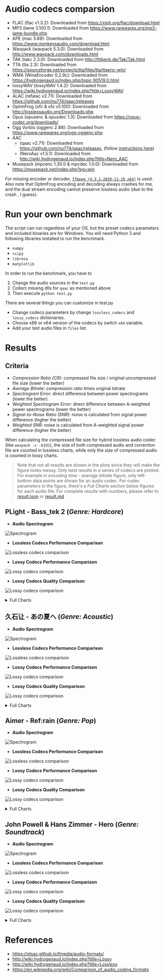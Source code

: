 # Audio codecs comparsion

- FLAC (flac v1.3.2): Downloaded from https://xiph.org/flac/download.html
- MP3 (lame 3.100.1): Downloaded from https://www.rarewares.org/mp3-lame-bundle.php
- APE (mac 5.69): Downloaded from https://www.monkeysaudio.com/download.html
- Wavpack (wavpack 5.3.0): Downloaded from http://www.wavpack.com/downloads.html
- TAK (takc 2.3.0): Downloaded from http://thbeck.de/Tak/Tak.html
- TTA (tta 2.3): Downloaded from https://sourceforge.net/projects/tta/files/tta/ttaenc-win/
- WMA (WmaEncoder 0.2.9c): Downloaded from https://hydrogenaud.io/index.php/topic,90519.0.html
- lossyWAV (lossyWAV 1.4.2): Downloaded from https://wiki.hydrogenaud.io/index.php?title=LossyWAV
- ALAC (refalac v2.71): Downloaded from https://github.com/nu774/qaac/releases
- OptimFrog (ofc & ofs v5.100): Downloaded from http://losslessaudio.org/Downloads.php
- Opus (opusenc & opusdec 1.3): Downloaded from https://opus-codec.org/downloads/
- Ogg Vorbis (oggenc 2.88): Downloaded from https://www.rarewares.org/ogg-oggenc.php
- AAC
  - (qaac v2.71): Downloaded from https://github.com/nu774/qaac/releases, (follow [instructions here](https://hydrogenaud.io/index.php?topic=117089.0))
  - (NeroAac v1.5.1): Downloaded from http://wiki.hydrogenaud.io/index.php?title=Nero_AAC
- Musepack (mpcenc 1.30.0 & mpcdec 1.0.0): Downloaded from https://musepack.net/index.php?pg=win

For missing encoder or decoder, [`ffmpeg (4.3.1-2020-11-19 x64)`](https://www.gyan.dev/ffmpeg/builds/) is used. Also note that OptimFrog encoding and decoding always crashes for me, and the dual stream encoding cannot preserve lossless audio (due to the crash , I guess).

# Run your own benchmark
The script can run regardless of your OS, but the preset codecs parameters and included binaries are for Windows. You will need Python 3 and following libraries installed to run the benchmark.
- `numpy`
- `scipy`
- `librosa`
- `matplotlib`

In order to run the benchmark, you have to
1. Change the audio sources in the `test.py`
2. Collect missing dlls for `qaac` as mentioned above
3. Then execute `python test.py`

There are several things you can customize in test.py
- Change codecs parameters by change `lossless_codecs` and `lossy_codecs` dictionaries.
- Choose x86 or x64 version of the codecs by switch `x64` variable.
- Add your test audio files in `files` list.

# Results

## Criteria
- *Compression Ratio (CR)*: compressed file size / original uncompressed file size (lower the better)
- *Average Bitrate*: compression ratio times original bitrate
- *Spectrogram Error*: direct difference between power spectrograms (lower the better)
- *Weighted Spectrogram Error*: direct difference between A-weighted power spectrograms (lower the better)
- *Signal-to-Noise Ratio (SNR)*: noise is calculated from signal power difference (higher the better)
- *Weighted SNR*: noise is calculated from A-weighted signal power difference (higher the better)

When calculating the compressed file size for hybrid lossless audio codec (like `wavpack -c -b192`), the size of both compressed audio and correction file are counted in lossless charts, while only the size of compressed audio is counted in lossy charts.

> Note that not all results are shown in the plots since they will make the figure looks messy. Only best results in a series of codecs are plotted. For example in *encoding time - average bitrate* figure, only left-bottom data points are shown for an audio codec. For codec parameters in the figure, there's a *Full Charts* section below figures for each audio file. For complete results with numbers, please refer to [result.json](./result.json) or [result.md](./result.md)

## PLight - Bass_tek 2 (*Genre: Hardcore*)

- **Audio Spectrogram**

![Spectrogram](figs/PLight_-_Bass_tek_2.wav.jpg)

- **Lossless Codecs Performance Comparison**

![Lossless codecs comparison](figs/PLight_-_Bass_tek_2.wav.lossless.jpg)

- **Lossy Codecs Performance Comparison**

![Lossy codecs comparison](figs/PLight_-_Bass_tek_2.wav.lossy.jpg)

- **Lossy Codecs Quality Comparison**

![Lossy codecs comparison](figs/PLight_-_Bass_tek_2.wav.lossy_err.jpg)

<details>
<summary> Full Charts </summary>

- **Lossless Codecs Performance Comparison**

![Lossless codecs comparison](figs/PLight_-_Bass_tek_2.full.wav.lossless.jpg)

- **Lossy Codecs Performance Comparison**

![Lossy codecs comparison](figs/PLight_-_Bass_tek_2.full.wav.lossy.jpg)

- **Lossy Codecs Quality Comparison**

![Lossy codecs comparison](figs/PLight_-_Bass_tek_2.full.wav.lossy_err.jpg)

</details>


## 久石让 - あの夏へ (*Genre: Acoustic*)

- **Audio Spectrogram**

![Spectrogram](figs/久石让_-_あの夏へ.wav.jpg)

- **Lossless Codecs Performance Comparison**

![Lossless codecs comparison](figs/久石让_-_あの夏へ.wav.lossless.jpg)

- **Lossy Codecs Performance Comparison**

![Lossy codecs comparison](figs/久石让_-_あの夏へ.wav.lossy.jpg)

- **Lossy Codecs Quality Comparison**

![Lossy codecs comparison](figs/久石让_-_あの夏へ.wav.lossy_err.jpg)

<details>
<summary> Full Charts </summary>

- **Lossless Codecs Performance Comparison**

![Lossless codecs comparison](figs/久石让_-_あの夏へ.full.wav.lossless.jpg)

- **Lossy Codecs Performance Comparison**

![Lossy codecs comparison](figs/久石让_-_あの夏へ.full.wav.lossy.jpg)

- **Lossy Codecs Quality Comparison**

![Lossy codecs comparison](figs/久石让_-_あの夏へ.full.wav.lossy_err.jpg)

</details>


## Aimer - Ref:rain (*Genre: Pop*)

- **Audio Spectrogram**

![Spectrogram](figs/Aimer_-_Ref_rain.wav.jpg)

- **Lossless Codecs Performance Comparison**

![Lossless codecs comparison](figs/Aimer_-_Ref_rain.wav.lossless.jpg)

- **Lossy Codecs Performance Comparison**

![Lossy codecs comparison](figs/Aimer_-_Ref_rain.wav.lossy.jpg)

- **Lossy Codecs Quality Comparison**

![Lossy codecs comparison](figs/Aimer_-_Ref_rain.wav.lossy_err.jpg)

<details>
<summary> Full Charts </summary>

- **Lossless Codecs Performance Comparison**

![Lossless codecs comparison](figs/Aimer_-_Ref_rain.full.wav.lossless.jpg)

- **Lossy Codecs Performance Comparison**

![Lossy codecs comparison](figs/Aimer_-_Ref_rain.full.wav.lossy.jpg)

- **Lossy Codecs Quality Comparison**

![Lossy codecs comparison](figs/Aimer_-_Ref_rain.full.wav.lossy_err.jpg)

</details>


## John Powell & Hans Zimmer - Hero (*Genre: Soundtrack*)

- **Audio Spectrogram**

![Spectrogram](figs/John_Powell_&_Hans_Zimmer_-_Hero.wav.jpg)

- **Lossless Codecs Performance Comparison**

![Lossless codecs comparison](figs/John_Powell_&_Hans_Zimmer_-_Hero.wav.lossless.jpg)

- **Lossy Codecs Performance Comparison**

![Lossy codecs comparison](figs/John_Powell_&_Hans_Zimmer_-_Hero.wav.lossy.jpg)

- **Lossy Codecs Quality Comparison**

![Lossy codecs comparison](figs/John_Powell_&_Hans_Zimmer_-_Hero.wav.lossy_err.jpg)

<details>
<summary> Full Charts </summary>

- **Lossless Codecs Performance Comparison**

![Lossless codecs comparison](figs/John_Powell_&_Hans_Zimmer_-_Hero.full.wav.lossless.jpg)

- **Lossy Codecs Performance Comparison**

![Lossy codecs comparison](figs/John_Powell_&_Hans_Zimmer_-_Hero.full.wav.lossy.jpg)

- **Lossy Codecs Quality Comparison**

![Lossy codecs comparison](figs/John_Powell_&_Hans_Zimmer_-_Hero.full.wav.lossy_err.jpg)

</details>

# References

- https://stsaz.github.io/fmedia/audio-formats/
- http://wiki.hydrogenaud.io/index.php?title=Lossy
- http://wiki.hydrogenaud.io/index.php?title=Lossless
- https://en.wikipedia.org/wiki/Comparison_of_audio_coding_formats
